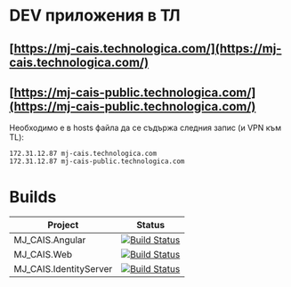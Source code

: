 # DEV приложения в ТЛ

## [https://mj-cais.technologica.com/](https://mj-cais.technologica.com/)
## [https://mj-cais-public.technologica.com/](https://mj-cais-public.technologica.com/)
Необходимо е в hosts файла да се съдържа следния запис (и VPN към TL):
```
172.31.12.87 mj-cais.technologica.com
172.31.12.87 mj-cais-public.technologica.com
```

# Builds

|Project|Status|
|--------|------|
|MJ_CAIS.Angular|[![Build Status](https://tfstl.technologica.com/tfs/DefaultCollection/MJ-CAIS/_apis/build/status/MJ_CAIS.Angular)](https://tfstl.technologica.com/tfs/DefaultCollection/MJ-CAIS/_build/latest?definitionId=317)|
|MJ_CAIS.Web|[![Build Status](https://tfstl.technologica.com/tfs/DefaultCollection/MJ-CAIS/_apis/build/status/MJ_CAIS.Web)](https://tfstl.technologica.com/tfs/DefaultCollection/MJ-CAIS/_build/latest?definitionId=319)|
|MJ_CAIS.IdentityServer|[![Build Status](https://tfstl.technologica.com/tfs/DefaultCollection/MJ-CAIS/_apis/build/status/MJ_CAIS.IdentityServer)](https://tfstl.technologica.com/tfs/DefaultCollection/MJ-CAIS/_build/latest?definitionId=318)|
